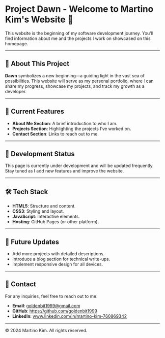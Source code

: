 # Project Dawn - Welcome to Martino Kim's Website 🌅

This website is the beginning of my software development journey. You'll find information about me and the projects I work on showcased on this homepage.

---

## 🌟 About This Project
**Dawn** symbolizes a new beginning—a guiding light in the vast sea of possibilities. This website will serve as my personal portfolio, where I can share my progress, showcase my projects, and track my growth as a developer.

---

## 🚀 Current Features
- **About Me Section**: A brief introduction to who I am.
- **Projects Section**: Highlighting the projects I’ve worked on.
- **Contact Section**: Links to reach out to me.

---

## 📅 Development Status
This page is currently under development and will be updated frequently. Stay tuned as I add new features and improve the website.

---

## 🛠️ Tech Stack
- **HTML5**: Structure and content.
- **CSS3**: Styling and layout.
- **JavaScript**: Interactive elements.
- **Hosting**: GitHub Pages (or other platform).

---

## 🌈 Future Updates
- Add more projects with detailed descriptions.
- Introduce a blog section for technical write-ups.
- Implement responsive design for all devices.

---

## 📧 Contact
For any inquiries, feel free to reach out to me:
- **Email**: goldenbit1999@gmail.com
- **GitHub**: https://github.com/goldenbit1999
- **LinkedIn**: www.linkedin.com/in/martino-kim-760869342

---

© 2024 Martino Kim. All rights reserved.
